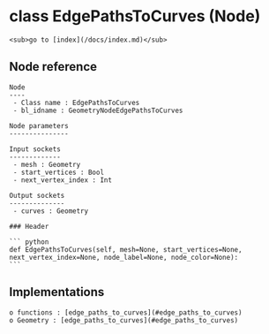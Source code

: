 # class EdgePathsToCurves (Node)

    <sub>go to [index](/docs/index.md)</sub>
    
## Node reference

    Node
    ----
     - Class name : EdgePathsToCurves
     - bl_idname : GeometryNodeEdgePathsToCurves
    
    Node parameters
    ---------------
    
    Input sockets
    -------------
     - mesh : Geometry
     - start_vertices : Bool
     - next_vertex_index : Int
    
    Output sockets
    --------------
     - curves : Geometry
    
    ### Header

    ``` python
    def EdgePathsToCurves(self, mesh=None, start_vertices=None, next_vertex_index=None, node_label=None, node_color=None):
    ```
    
## Implementations

    o functions : [edge_paths_to_curves](#edge_paths_to_curves)
    o Geometry : [edge_paths_to_curves](#edge_paths_to_curves) 
    
    